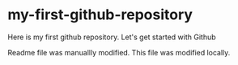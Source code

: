 # my-first-github-repository
Here is my first github repository. Let's get started with Github

Readme file was manuallly modified. This file was modified locally.

